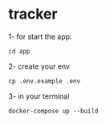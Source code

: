 # tracker

1- for start the app:
```
cd app
```

2- create your env
```
cp .env.example .env
```


3- in your terminal
```
docker-compose up --build

```
